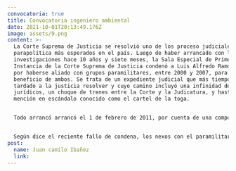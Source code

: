 ```yaml
---
convocatoria: true
title: Convocatoria ingeniero ambiental
date: 2021-10-01T20:13:49.176Z
image: assets/9.png
content: >-
  La Corte Suprema de Justicia se resolvió uno de los proceso judiciales por
  parapolítica más esperados en el país. Luego de haber arrancado con las
  investigaciones hace 10 años y siete meses, la Sala Especial de Primera
  Instancia de la Corte Suprema de Justicia condenó a Luis Alfredo Ramos Botero
  por haberse aliado con grupos paramilitares, entre 2000 y 2007, para el
  beneficio de ambos. Se trata de un expediente judicial que más tiempo le ha
  tardado a la justicia resolver y cuyo camino incluyó una infinidad de recursos
  jurídicos, un choque de trenes entre la Corte y la Judicatura, y hasta una
  mención en escándalo conocido como el cartel de la toga.


  Todo arrancó arrancó el 1 de febrero de 2011, por cuenta de una compulsa de copias remitida al alto tribunal, con base en una declaración rendida por Juan Carlos “El Tuso” Sierra quien hizo varias acusaciones contra miembros del Congreso por nexos con el paramilitarismo, entre ellos, Ramos Botero. Lo que se dijo en ese entonces es que el exsenador concertó con las AUC para recibir apoyo económico y electoral y, de esa manera, llegar a ocupar una de las sillas del Congreso de la República. El Tuso Sierra, en uno de sus testimonios, afirmó que le entregó dinero al político antioqueño para que, en 2000, llegara al legislativo.


  Según dice el reciente fallo de condena, los nexos con el paramilitarismo no culminaron ahí. Ramos siguió teniendo relación cuando fungió como gobernador de Antioquia.
post:
  name: Juan camilo Ibañez
  link: 
---
```

